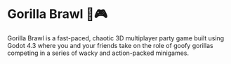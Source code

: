 # Gorilla Brawl 🦍🎮
Gorilla Brawl is a fast-paced, chaotic 3D multiplayer party game built using Godot 4.3 where you and your friends take on the role of goofy gorillas competing in a series of wacky and action-packed minigames.

